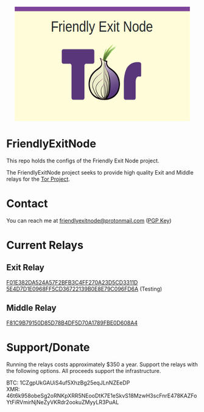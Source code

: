 <p align="center">
  <img width="460" height="300" src="https://raw.githubusercontent.com/Frichetten/FriendlyExitNode/master/friendlyexitnode.png">
</p>

# FriendlyExitNode
This repo holds the configs of the Friendly Exit Node project.  

The FriendlyExitNode project seeks to provide high quality Exit and Middle relays for the <a href="https://www.torproject.org/about/history/">Tor Project</a>.  

# Contact
You can reach me at friendlyexitnode@protonmail.com (<a href="https://raw.githubusercontent.com/Frichetten/FriendlyExitNode/master/pub_key.asc">PGP Key</a>)    

# Current Relays
## Exit Relay
<a href="https://metrics.torproject.org/rs.html#details/F01E382DA524A57F2BFB3C4FF270A23D5CD3311D">F01E382DA524A57F2BFB3C4FF270A23D5CD3311D</a>  
<a href="https://metrics.torproject.org/rs.html#details/5E4D7D1E0968FF5CD36722139B0E8E79C096FD6A">5E4D7D1E0968FF5CD36722139B0E8E79C096FD6A</a> (Testing)

## Middle Relay
<a href="https://metrics.torproject.org/rs.html#details/F81C9B79150D85D78B4DF5D70A1789FBE0D608A4">F81C9B79150D85D78B4DF5D70A1789FBE0D608A4</a>

# Support/Donate
Running the relays costs approximately $350 a year. Support the relays with the following options. All proceeds support the infrastructure.

BTC: 1CZgpUkGAUiS4uf5XhzBg25eqJLnNZEeDP  
XMR: 46t6k958obeSg2oRNKpXRR5NEooDtK7E1eSkvS18MzwH3scFnrE478KAZFoYtFiRVmirNjNeZyVKRdr2ookuZMyyLR3PuAL  